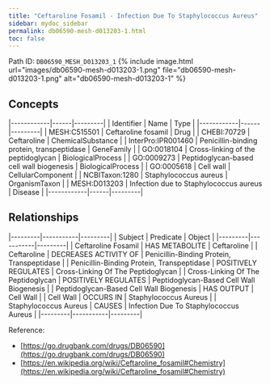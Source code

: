 ```yaml
---
title: "Ceftaroline Fosamil - Infection Due To Staphylococcus Aureus"
sidebar: mydoc_sidebar
permalink: db06590-mesh-d013203-1.html
toc: false 
---
```



Path ID: `DB06590_MESH_D013203_1`
{% include image.html url="images/db06590-mesh-d013203-1.png" file="db06590-mesh-d013203-1.png" alt="db06590-mesh-d013203-1" %}

## Concepts

|------------|------|---------|
| Identifier | Name | Type    |
|------------|------|---------|
| MESH:C515501 | Ceftaroline fosamil | Drug |
| CHEBI:70729 | Ceftaroline | ChemicalSubstance |
| InterPro:IPR001460 | Penicillin-binding protein, transpeptidase | GeneFamily |
| GO:0018104 | Cross-linking of the peptidoglycan | BiologicalProcess |
| GO:0009273 | Peptidoglycan-based cell wall biogenesis | BiologicalProcess |
| GO:0005618 | Cell wall | CellularComponent |
| NCBITaxon:1280 | Staphylococcus aureus | OrganismTaxon |
| MESH:D013203 | Infection due to Staphylococcus aureus | Disease |
|------------|------|---------|

## Relationships

|---------|-----------|---------|
| Subject | Predicate | Object  |
|---------|-----------|---------|
| Ceftaroline Fosamil | HAS METABOLITE | Ceftaroline |
| Ceftaroline | DECREASES ACTIVITY OF | Penicillin-Binding Protein, Transpeptidase |
| Penicillin-Binding Protein, Transpeptidase | POSITIVELY REGULATES | Cross-Linking Of The Peptidoglycan |
| Cross-Linking Of The Peptidoglycan | POSITIVELY REGULATES | Peptidoglycan-Based Cell Wall Biogenesis |
| Peptidoglycan-Based Cell Wall Biogenesis | HAS OUTPUT | Cell Wall |
| Cell Wall | OCCURS IN | Staphylococcus Aureus |
| Staphylococcus Aureus | CAUSES | Infection Due To Staphylococcus Aureus |
|---------|-----------|---------|

Reference: 
  - [https://go.drugbank.com/drugs/DB06590](https://go.drugbank.com/drugs/DB06590)
  - [https://en.wikipedia.org/wiki/Ceftaroline_fosamil#Chemistry](https://en.wikipedia.org/wiki/Ceftaroline_fosamil#Chemistry)
